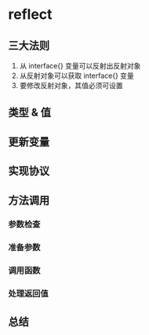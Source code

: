 # reflect
## 三大法则
1. 从 interface{} 变量可以反射出反射对象
2. 从反射对象可以获取 interface{} 变量
3. 要修改反射对象，其值必须可设置
## 类型 & 值
## 更新变量
## 实现协议
## 方法调用
### 参数检查
### 准备参数
### 调用函数
### 处理返回值
## 总结